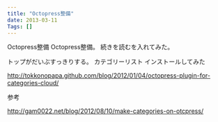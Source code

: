 ```yaml
---
title: "Octopress整備"
date: 2013-03-11
Tags: []
---
```


Octopress整備
Octopress整備。
続きを読むを入れてみた。
<!-- more -->

トップがだいぶすっきりする。
カテゴリーリスト
インストールしてみた

http://tokkonopapa.github.com/blog/2012/01/04/octopress-plugin-for-categories-cloud/

参考

http://gam0022.net/blog/2012/08/10/make-categories-on-otcpress/

